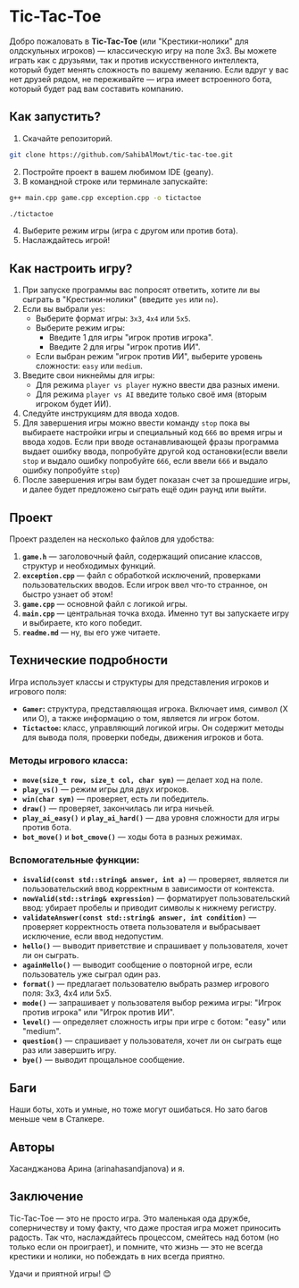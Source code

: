#   Tic-Tac-Toe


Добро пожаловать в **Tic-Tac-Toe** (или "Крестики-нолики" для олдскульных игроков) — классическую игру на поле 3x3. Вы можете играть как с друзьями, так и против искусственного интеллекта, который будет менять сложность по вашему желанию. Если вдруг у вас нет друзей рядом, не переживайте — игра имеет встроенного бота, который будет рад вам составить компанию.



## **Как запустить?**

1. Скачайте репозиторий.
```bash
git clone https://github.com/SahibAlMowt/tic-tac-toe.git
```
2. Постройте проект в вашем любимом IDE (geany).
3. В командной строке или терминале запускайте:

```bash
g++ main.cpp game.cpp exception.cpp -o tictactoe
```
```bash
./tictactoe
```

4. Выберите режим игры (игра с другом или против бота).
5. Наслаждайтесь игрой!


## Как настроить игру?

1. При запуске программы вас попросят ответить, хотите ли вы сыграть в "Крестики-нолики" (введите `yes` или `no`).
2. Если вы выбрали `yes`:
   - Выберите формат игры: `3x3`, `4x4` или `5x5`.
   - Выберите режим игры:
     - Введите 1 для игры "игрок против игрока".
     - Введите 2 для игры "игрок против ИИ".
   - Если выбран режим "игрок против ИИ", выберите уровень сложности: `easy` или `medium`.
3. Введите свои никнеймы для игры:
   - Для режима `player vs player` нужно ввести два разных имени.
   - Для режима `player vs AI` введите только своё имя (вторым игроком будет ИИ).
4. Следуйте инструкциям для ввода ходов.
5. Для завершения игры можно ввести команду `stop` пока вы выбираете настройки игры и специальный код `666` во время игры и ввода ходов. Если при вводе останавливающей фразы программа выдает ошибку ввода, попробуйте другой код остановки(если ввели `stop` и выдало ошибку попробуйте `666`, если ввели `666` и выдало ошибку попробуйте `stop`)
6. После завершения игры вам будет показан счет за прошедшие игры, и далее будет предложено сыграть ещё один раунд или выйти.


## **Проект**

Проект разделен на несколько файлов для удобства:

1. **`game.h`** — заголовочный файл, содержащий описание классов, структур и необходимых функций.
2. **`exception.cpp`** — файл с обработкой исключений, проверками пользовательских вводов. Если игрок ввел что-то странное, он быстро узнает об этом!
3. **`game.cpp`** — основной файл с логикой игры.
4. **`main.cpp`** — центральная точка входа. Именно тут вы запускаете игру и выбираете, кто кого победит.
5. **`readme.md`** — ну, вы его уже читаете. 

## **Технические подробности**

Игра использует классы и структуры для представления игроков и игрового поля:

- **`Gamer`:** структура, представляющая игрока. Включает имя, символ (X или O), а также информацию о том, является ли игрок ботом.
- **`Tictactoe`:** класс, управляющий логикой игры. Он содержит методы для вывода поля, проверки победы, движения игроков и бота.

### Методы игрового класса:
- **`move(size_t row, size_t col, char sym)`** — делает ход на поле.
- **`play_vs()`** — режим игры для двух игроков.
- **`win(char sym)`** — проверяет, есть ли победитель.
- **`draw()`** — проверяет, закончилась ли игра ничьей.
- **`play_ai_easy()`** и **`play_ai_hard()`** — два уровня сложности для игры против бота.
- **`bot_move()`** и **`bot_cmove()`** — ходы бота в разных режимах.

### Вспомогательные функции:
- **`isvalid(const std::string& answer, int a)`** — проверяет, является ли пользовательский ввод корректным в зависимости от контекста.
- **`nowValid(std::string& expression)`** — форматирует пользовательский ввод: убирает пробелы и приводит символы к нижнему регистру.
- **`validateAnswer(const std::string& answer, int condition)`** — проверяет корректность ответа пользователя и выбрасывает исключение, если ввод недопустим.
- **`hello()`** — выводит приветствие и спрашивает у пользователя, хочет ли он сыграть.
- **`againHello()`** — выводит сообщение о повторной игре, если пользователь уже сыграл один раз.
- **`format()`** — предлагает пользователю выбрать размер игрового поля: 3x3, 4x4 или 5x5.
- **`mode()`** — запрашивает у пользователя выбор режима игры: "Игрок против игрока" или "Игрок против ИИ".
- **`level()`** — определяет сложность игры при игре с ботом: "easy" или "medium".
- **`question()`** — спрашивает у пользователя, хочет ли он сыграть еще раз или завершить игру.
- **`bye()`** — выводит прощальное сообщение.



## **Баги**

Наши боты, хоть и умные, но тоже могут ошибаться. Но зато багов меньше чем в Сталкере.

## **Авторы**
Хасанджанова Арина (arinahasandjanova) и я.

## **Заключение**

Tic-Tac-Toe — это не просто игра. Это маленькая ода дружбе, соперничеству и тому факту, что даже простая игра может приносить радость. Так что, наслаждайтесь процессом, смейтесь над ботом (но только если он проиграет), и помните, что жизнь — это не всегда крестики и нолики, но побеждать в них всегда приятно.

Удачи и приятной игры! 😊
